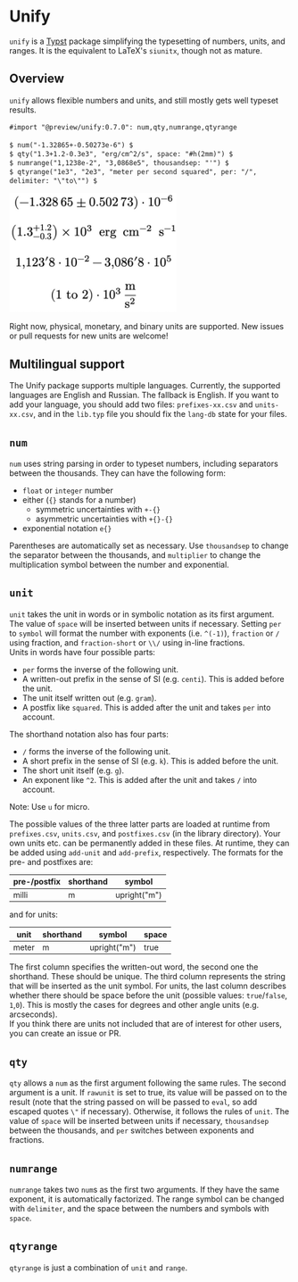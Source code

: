 # Unify
`unify` is a [Typst](https://github.com/typst/typst) package simplifying the typesetting of numbers, units, and ranges. It is the equivalent to LaTeX's `siunitx`, though not as mature.


## Overview
`unify` allows flexible numbers and units, and still mostly gets well typeset results.
```typ
#import "@preview/unify:0.7.0": num,qty,numrange,qtyrange

$ num("-1.32865+-0.50273e-6") $
$ qty("1.3+1.2-0.3e3", "erg/cm^2/s", space: "#h(2mm)") $
$ numrange("1,1238e-2", "3,0868e5", thousandsep: "'") $
$ qtyrange("1e3", "2e3", "meter per second squared", per: "/", delimiter: "\"to\"") $
```
<img src="examples/overview.jpg" width="300">

Right now, physical, monetary, and binary units are supported. New issues or pull requests for new units are welcome!

## Multilingual support 
The Unify package supports multiple languages. Currently, the supported languages are English and Russian. The fallback is English. If you want to add your language, you should add two files: `prefixes-xx.csv` and `units-xx.csv`, and in the `lib.typ` file you should fix the `lang-db` state for your files.

## `num`
`num` uses string parsing in order to typeset numbers, including separators between the thousands. They can have the following form:
- `float` or `integer` number
- either (`{}` stands for a number)
    - symmetric uncertainties with `+-{}`
    - asymmetric uncertainties with `+{}-{}`
- exponential notation `e{}`

Parentheses are automatically set as necessary. Use `thousandsep` to change the separator between the thousands, and `multiplier` to change the multiplication symbol between the number and exponential.


## `unit`
`unit` takes the unit in words or in symbolic notation as its first argument. The value of `space` will be inserted between units if necessary. Setting `per` to `symbol` will format the number with exponents (i.e. `^(-1)`), `fraction` or `/` using fraction, and `fraction-short` or `\\/` using in-line fractions.  
Units in words have four possible parts:
- `per` forms the inverse of the following unit.
- A written-out prefix in the sense of SI (e.g. `centi`). This is added before the unit.
- The unit itself written out (e.g. `gram`).
- A postfix like `squared`. This is added after the unit and takes `per` into account.

The shorthand notation also has four parts:
- `/` forms the inverse of the following unit.
- A short prefix in the sense of SI (e.g. `k`). This is added before the unit.
- The short unit itself (e.g. `g`).
- An exponent like `^2`. This is added after the unit and takes `/` into account.

Note: Use `u` for micro.

The possible values of the three latter parts are loaded at runtime from `prefixes.csv`, `units.csv`, and `postfixes.csv` (in the library directory). Your own units etc. can be permanently added in these files. At runtime, they can be added using `add-unit` and `add-prefix`, respectively. The formats for the pre- and postfixes are:

| pre-/postfix | shorthand | symbol       |
| ------------ | --------- | ------------ |
| milli        | m         | upright("m") |

and for units:

| unit  | shorthand | symbol       | space |
| ----- | --------- | ------------ | ----- |
| meter | m         | upright("m") | true  |

The first column specifies the written-out word, the second one the shorthand. These should be unique. The third column represents the string that will be inserted as the unit symbol. For units, the last column describes whether there should be space before the unit (possible values: `true`/`false`, `1`,`0`). This is mostly the cases for degrees and other angle units (e.g. arcseconds).  
If you think there are units not included that are of interest for other users, you can create an issue or PR.


## `qty`
`qty` allows a `num` as the first argument following the same rules. The second argument is a unit. If `rawunit` is set to true, its value will be passed on to the result (note that the string passed on will be passed to `eval`, so add escaped quotes `\"` if necessary). Otherwise, it follows the rules of `unit`. The value of `space` will be inserted between units if necessary, `thousandsep` between the thousands, and `per` switches between exponents and fractions.  


## `numrange`
`numrange` takes two `num`s as the first two arguments. If they have the same exponent, it is automatically factorized. The range symbol can be changed with `delimiter`, and the space between the numbers and symbols with `space`.


## `qtyrange`
`qtyrange` is just a combination of `unit` and `range`.